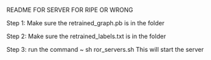 README FOR SERVER FOR RIPE OR WRONG

Step 1: Make sure the retrained_graph.pb is in the folder

Step 2: Make sure the retrained_labels.txt is in the folder

Step 3: run the command ~ sh ror_servers.sh 
		This will start the server 